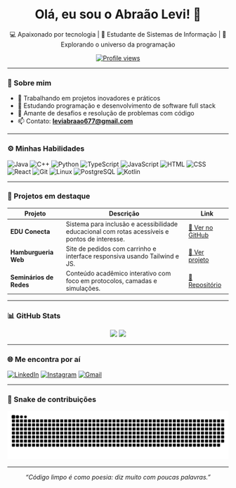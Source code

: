 <h1 align="center">Olá, eu sou o Abraão Levi! 👋</h1>

<p align="center">
  💻 Apaixonado por tecnologia | 🚀 Estudante de Sistemas de Informação | 🔧 Explorando o universo da programação
</p>

<p align="center">
  <a href="https://github.com/Abraao8levi">
    <img src="https://komarev.com/ghpvc/?username=Abraao8levi&color=blue&style=flat&label=Profile+Views" alt="Profile views" />
  </a>
</p>

---

### 🧠 Sobre mim

- 🔭 Trabalhando em projetos inovadores e práticos
- 🌱 Estudando programação e desenvolvimento de software full stack
- 🧩 Amante de desafios e resolução de problemas com código
- 📫 Contato: **leviabraao677@gmail.com**

---

### ⚙️ Minhas Habilidades

![Java](https://img.shields.io/badge/Java-ED8B00?style=flat&logo=java&logoColor=white)
![C++](https://img.shields.io/badge/C++-00599C?style=flat&logo=c%2B%2B&logoColor=white)
![Python](https://img.shields.io/badge/Python-3776AB?style=flat&logo=python&logoColor=white)
![TypeScript](https://img.shields.io/badge/TypeScript-007ACC?style=flat&logo=typescript&logoColor=white)
![JavaScript](https://img.shields.io/badge/JavaScript-F7DF1E?style=flat&logo=javascript&logoColor=black)
![HTML](https://img.shields.io/badge/HTML-E34F26?style=flat&logo=html5&logoColor=white)
![CSS](https://img.shields.io/badge/CSS-1572B6?style=flat&logo=css3&logoColor=white)
![React](https://img.shields.io/badge/React-61DAFB?style=flat&logo=react&logoColor=black)
![Git](https://img.shields.io/badge/Git-F05032?style=flat&logo=git&logoColor=white)
![Linux](https://img.shields.io/badge/Linux-FCC624?style=flat&logo=linux&logoColor=black)
![PostgreSQL](https://img.shields.io/badge/PostgreSQL-4169E1?style=flat&logo=postgresql&logoColor=white)
![Kotlin](https://img.shields.io/badge/Kotlin-0095D5?style=flat&logo=kotlin&logoColor=white)

---

### 💼 Projetos em destaque

| Projeto | Descrição | Link |
|--------|-----------|------|
| **EDU Conecta** | Sistema para inclusão e acessibilidade educacional com rotas acessíveis e pontos de interesse. | [🔗 Ver no GitHub](https://github.com/Abraao8levi/EDU-Conecta) |
| **Hamburgueria Web** | Site de pedidos com carrinho e interface responsiva usando Tailwind e JS. | [🔗 Ver projeto](https://github.com/Abraao8levi/hamburgueria-web) |
| **Seminários de Redes** | Conteúdo acadêmico interativo com foco em protocolos, camadas e simulações. | [🔗 Repositório](https://github.com/Abraao8levi/redes-seminarios) |

---

### 📊 GitHub Stats

<div align="center">
  <img height="180em" src="https://github-readme-stats.vercel.app/api?username=Abraao8levi&show_icons=true&theme=tokyonight&count_private=true" />
  <img height="180em" src="https://github-readme-stats.vercel.app/api/top-langs/?username=Abraao8levi&layout=compact&theme=tokyonight" />
</div>

---

### 🌐 Me encontra por aí

[![LinkedIn](https://img.shields.io/badge/-LinkedIn-0077B5?style=flat&logo=linkedin&logoColor=white)](https://www.linkedin.com/in/abra%C3%A3o-levi-de-andrade-pessoa-vitoriano-53a636229)
[![Instagram](https://img.shields.io/badge/-Instagram-E4405F?style=flat&logo=instagram&logoColor=white)](https://www.instagram.com/abraao7levi/)
[![Gmail](https://img.shields.io/badge/-Gmail-D14836?style=flat&logo=gmail&logoColor=white)](mailto:leviabraao677@gmail.com)

---

### 🐍 Snake de contribuições

<p align="center">
  <img src="https://github.com/Platane/snk/raw/output/github-contribution-grid-snake.svg" alt="snake gif" />
</p>

---

<p align="center">
  <em>“Código limpo é como poesia: diz muito com poucas palavras.”</em>
</p>

